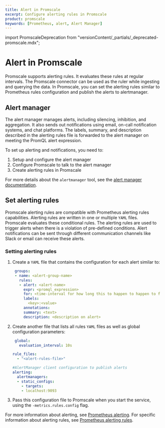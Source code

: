 ```yaml
---
title: Alert in Promscale
excerpt: Configure alerting rules in Promscale
product: promscale
keywords: [Prometheus, alert, Alert Manager]
---
```


import PromscaleDeprecation from "versionContent/_partials/_deprecated-promscale.mdx";

# Alert in Promscale

<PromscaleDeprecation />

Promscale supports alerting rules. It evaluates these rules at regular
intervals. The Promscale connector can be used as the ruler while ingesting and
querying the data. In Promscale, you can set the alerting rules similar to
Prometheus rules configuration and publish the alerts to alertmanager.

## Alert manager

The alert manager manages alerts, including silencing, inhibition,
and aggregation. It also sends out notifications using email,
on-call notification systems, and chat platforms. The labels,
summary, and description described in the alerting rules file is forwarded
to the alert manager on meeting the PromQL alert expression.

To set up alerting and notifications, you need to:

1.  Setup and configure the alert manager
1.  Configure Promscale to talk to the alert manager
1.  Create alerting rules in Promscale

For more details about the `alertmanager` tool, see the [alert manager documentation][am-docs].

## Set alerting rules

Promscale alerting rules are compatible with Prometheus
alerting rules capabilities. Alerting rules are written in one or multiple
`YAML` files. Promscale evaluates these conditional rules. The alerting rules
are used to trigger alerts when there is a violation of pre-defined conditions.
Alert notifications can be sent through different communication channels like Slack
or email can receive these alerts.

<procedure>

### Setting alerting rules

1.  Create a `YAML` file that contains the configuration for each alert
    similar to:

    ```yaml
     groups:
     - name: <alert-group-name>
       rules:
       - alert: <alert-name>
         expr: <promql_expression>
         for: <time-interval for how long this to happen to happen to fire an alert>
         labels:
           <key>:<value>
         annotations:
         summary: <text>
         description: <description on alert>
    ```

1.  Create another file that lists all rules `YAML` files as well as global configuration
    parameters:

    ```yaml
     global:
       evaluation_interval: 10s

    rule_files:
      - "<alert-rules-file>"

    #AlertManager client configuration to publish alerts
    alerting:
      alertmanagers:
      - static_configs:
        - targets:
        - localhost:9093
    ```

1.  Pass this configuration file to Promscale when you start the service,
    using the `-metrics.rules.config` flag.

</procedure>

For more information about alerting, see [Prometheus alerting][prometheus-alerting].
For specific information about alerting rules, see [Prometheus alerting
rules][prometheus-alert-rules].

[am-docs]: https://prometheus.io/docs/alerting/latest/alertmanager/
[prometheus-alert-rules]: https://prometheus.io/docs/prometheus/latest/configuration/alerting_rules/
[prometheus-alerting]: https://prometheus.io/docs/alerting/latest/overview/
